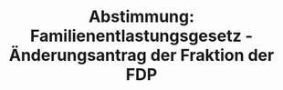 ---
abstimmung:
  abstimmung: 1
  bundestagssitzung: 128
  legislaturperiode: 19
categories:
- Todo
data:
- title: Abstimmungsergebnis 20191115_1-data.pdf
  url: /res/2021-btw/abstimmungsergebnisse/20191115_1-data.pdf
- title: Abstimmungsergebnis 20191115_1_xls-data.xlsx
  url: /res/2021-btw/abstimmungsergebnisse/20191115_1_xls-data.xlsx
- title: Abstimmungsergebnis 20191115_1_xls-data.csv
  url: /res/2021-btw/abstimmungsergebnisse/csv/20191115_1_xls-data.csv
ergebnis:
  afd:
    enthaltung: 0
    gesamt: 91
    ja: 0
    nein: 73
    nichtabgegeben: 18
    ungueltig: 0
  bü90/gr:
    enthaltung: 0
    gesamt: 67
    ja: 0
    nein: 53
    nichtabgegeben: 14
    ungueltig: 0
  cdu/csu:
    enthaltung: 0
    gesamt: 246
    ja: 221
    nein: 4
    nichtabgegeben: 21
    ungueltig: 0
  die linke.:
    enthaltung: 55
    gesamt: 69
    ja: 0
    nein: 0
    nichtabgegeben: 14
    ungueltig: 0
  fdp:
    enthaltung: 0
    gesamt: 79
    ja: 0
    nein: 68
    nichtabgegeben: 11
    ungueltig: 0
  file: 20191115_1_xls-data.xlsx
  fraktionslos:
    enthaltung: 0
    gesamt: 4
    ja: 0
    nein: 2
    nichtabgegeben: 2
    ungueltig: 0
  spd:
    enthaltung: 0
    gesamt: 152
    ja: 135
    nein: 0
    nichtabgegeben: 17
    ungueltig: 0
layout: abstimmung
links:
- title: Link zu bundestag.de
  url: https://www.bundestag.de/parlament/plenum/abstimmung/abstimmung?id=552
preview: 'Deutscher Bundestag


  128. Sitzung des Deutschen Bundestages

  am Freitag, 15. November 2019


  Endgültiges Ergebnis der Namentlichen Abstimmung Nr. 1


  Gesetzentwurf der Fraktionen der CDU/CSU und SPD

  Entwurf eines Gesetzes zur Änderung des Luftverkehrsteuergesetzes

  Drs. 19/14339, 19/15126 und 19/15239'
tags:
- Todo
title: 'Abstimmung: Familienentlastungsgesetz - Änderungsantrag der Fraktion der FDP'
---